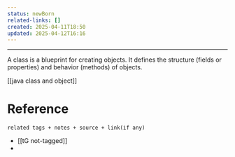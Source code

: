 ```yaml
---
status: newBorn
related-links: []
created: 2025-04-11T18:50
updated: 2025-04-12T16:16
---
```

---
A class is a blueprint for creating objects. It defines the structure (fields or properties) and behavior (methods) of objects.

[[java class and object]]
# Reference
`related tags + notes + source + link(if any)`
 
- [[tG not-tagged]]
- 